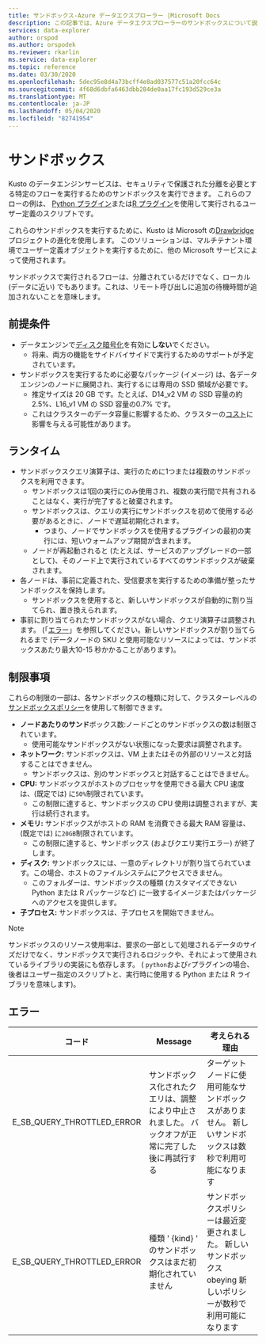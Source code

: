 ```yaml
---
title: サンドボックス-Azure データエクスプローラー |Microsoft Docs
description: この記事では、Azure データエクスプローラーのサンドボックスについて説明します。
services: data-explorer
author: orspod
ms.author: orspodek
ms.reviewer: rkarlin
ms.service: data-explorer
ms.topic: reference
ms.date: 03/30/2020
ms.openlocfilehash: 5dec95e8d4a73bcff4e8ad037577c51a20fcc64c
ms.sourcegitcommit: 4f68d6dbfa6463dbb284de0aa17fc193d529ce3a
ms.translationtype: MT
ms.contentlocale: ja-JP
ms.lasthandoff: 05/04/2020
ms.locfileid: "82741954"
---
```

# <a name="sandboxes"></a>サンドボックス

Kusto のデータエンジンサービスは、セキュリティで保護された分離を必要とする特定のフローを実行するためのサンドボックスを実行できます。
これらのフローの例は、 [Python プラグイン](../query/pythonplugin.md)または[R プラグイン](../query/rplugin.md)を使用して実行されるユーザー定義のスクリプトです。

これらのサンドボックスを実行するために、Kusto は Microsoft の[Drawbridge](https://www.microsoft.com/research/project/drawbridge/)プロジェクトの進化を使用します。 このソリューションは、マルチテナント環境でユーザー定義オブジェクトを実行するために、他の Microsoft サービスによって使用されます。

サンドボックスで実行されるフローは、分離されているだけでなく、ローカル (データに近い) でもあります。これは、リモート呼び出しに追加の待機時間が追加されないことを意味します。

## <a name="prerequisites"></a>前提条件

* データエンジンで[ディスク暗号化](https://docs.microsoft.com/azure/data-explorer/security#data-encryption)を有効に**しない**でください。
  * 将来、両方の機能をサイドバイサイドで実行するためのサポートが予定されています。
* サンドボックスを実行するために必要なパッケージ (イメージ) は、各データエンジンのノードに展開され、実行するには専用の SSD 領域が必要です。
  * 推定サイズは 20 GB です。たとえば、D14_v2 VM の SSD 容量の約2.5%、L16_v1 VM の SSD 容量の0.7% です。
  * これはクラスターのデータ容量に影響するため、クラスターの[コスト](https://azure.microsoft.com/pricing/details/data-explorer)に影響を与える可能性があります。

## <a name="runtime"></a>ランタイム

* サンドボックスクエリ演算子は、実行のために1つまたは複数のサンドボックスを利用できます。
  * サンドボックスは1回の実行にのみ使用され、複数の実行間で共有されることはなく、実行が完了すると破棄されます。
  * サンドボックスは、クエリの実行にサンドボックスを初めて使用する必要があるときに、ノードで遅延初期化されます。
    * つまり、ノードでサンドボックスを使用するプラグインの最初の実行には、短いウォームアップ期間が含まれます。
  * ノードが再起動されると (たとえば、サービスのアップグレードの一部として)、そのノード上で実行されているすべてのサンドボックスが破棄されます。
* 各ノードは、事前に定義された、受信要求を実行するための準備が整ったサンドボックスを保持します。
  * サンドボックスを使用すると、新しいサンドボックスが自動的に割り当てられ、置き換えられます。
* 事前に割り当てられたサンドボックスがない場合、クエリ演算子は調整されます。
  (「[エラー](#errors)」を参照してください。新しいサンドボックスが割り当てられるまで (データノードの SKU と使用可能なリソースによっては、サンドボックスあたり最大10-15 秒かかることがあります)。

## <a name="limitations"></a>制限事項

これらの制限の一部は、各サンドボックスの種類に対して、クラスターレベルの[サンドボックスポリシー](../management/sandboxpolicy.md)を使用して制御できます。

* **ノードあたりのサンド**ボックス数:ノードごとのサンドボックスの数は制限されています。
  * 使用可能なサンドボックスがない状態になった要求は調整されます。
* **ネットワーク:** サンドボックスは、VM 上またはその外部のリソースと対話することはできません。
  * サンドボックスは、別のサンドボックスと対話することはできません。
* **CPU:** サンドボックスがホストのプロセッサを使用できる最大 CPU 速度は、(既定では) に`50%`制限されています。
  * この制限に達すると、サンドボックスの CPU 使用は調整されますが、実行は続行されます。
* **メモリ:** サンドボックスがホストの RAM を消費できる最大 RAM 容量は、(既定では) に`20GB`制限されています。
  * この制限に達すると、サンドボックス (およびクエリ実行エラー) が終了します。
* **ディスク:** サンドボックスには、一意のディレクトリが割り当てられています。この場合、ホストのファイルシステムにアクセスできません。
  * このフォルダーは、サンドボックスの種類 (カスタマイズできない Python または R パッケージなど) に一致するイメージまたはパッケージへのアクセスを提供します。
* **子プロセス:** サンドボックスは、子プロセスを開始できません。

> [!NOTE]
> サンドボックスのリソース使用率は、要求の一部として処理されるデータのサイズだけでなく、サンドボックスで実行されるロジックや、それによって使用されているライブラリの実装にも依存します。
> ( `python`および`r`プラグインの場合、後者はユーザー指定のスクリプトと、実行時に使用する Python または R ライブラリを意味します)。

## <a name="errors"></a>エラー

|コード                      |Message                                                                                        |考えられる理由                                                                                                    |
|--------------------------|-----------------------------------------------------------------------------------------------|--------------------------------------------------------------------------------------------------------------------|
|E_SB_QUERY_THROTTLED_ERROR|サンドボックス化されたクエリは、調整により中止されました。 バックオフが正常に完了した後に再試行する   |ターゲットノードに使用可能なサンドボックスがありません。 新しいサンドボックスは数秒で利用可能になります         |
|E_SB_QUERY_THROTTLED_ERROR|種類 ' {kind} ' のサンドボックスはまだ初期化されていません                                       |サンドボックスポリシーは最近変更されました。 新しいサンドボックス obeying 新しいポリシーが数秒で利用可能になります|
